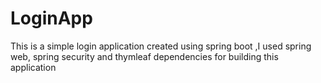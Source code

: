 # LoginApp

This  is a simple login application created using spring boot ,I used spring web, spring security and thymleaf dependencies for building this application 
